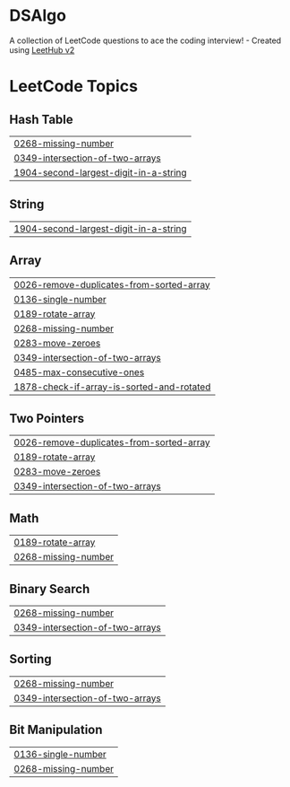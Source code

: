 # DSAlgo
A collection of LeetCode questions to ace the coding interview! - Created using [LeetHub v2](https://github.com/arunbhardwaj/LeetHub-2.0)

<!---LeetCode Topics Start-->
# LeetCode Topics
## Hash Table
|  |
| ------- |
| [0268-missing-number](https://github.com/mahammadhussain98/DSAlgo/tree/master/0268-missing-number) |
| [0349-intersection-of-two-arrays](https://github.com/mahammadhussain98/DSAlgo/tree/master/0349-intersection-of-two-arrays) |
| [1904-second-largest-digit-in-a-string](https://github.com/mahammadhussain98/DSAlgo/tree/master/1904-second-largest-digit-in-a-string) |
## String
|  |
| ------- |
| [1904-second-largest-digit-in-a-string](https://github.com/mahammadhussain98/DSAlgo/tree/master/1904-second-largest-digit-in-a-string) |
## Array
|  |
| ------- |
| [0026-remove-duplicates-from-sorted-array](https://github.com/mahammadhussain98/DSAlgo/tree/master/0026-remove-duplicates-from-sorted-array) |
| [0136-single-number](https://github.com/mahammadhussain98/DSAlgo/tree/master/0136-single-number) |
| [0189-rotate-array](https://github.com/mahammadhussain98/DSAlgo/tree/master/0189-rotate-array) |
| [0268-missing-number](https://github.com/mahammadhussain98/DSAlgo/tree/master/0268-missing-number) |
| [0283-move-zeroes](https://github.com/mahammadhussain98/DSAlgo/tree/master/0283-move-zeroes) |
| [0349-intersection-of-two-arrays](https://github.com/mahammadhussain98/DSAlgo/tree/master/0349-intersection-of-two-arrays) |
| [0485-max-consecutive-ones](https://github.com/mahammadhussain98/DSAlgo/tree/master/0485-max-consecutive-ones) |
| [1878-check-if-array-is-sorted-and-rotated](https://github.com/mahammadhussain98/DSAlgo/tree/master/1878-check-if-array-is-sorted-and-rotated) |
## Two Pointers
|  |
| ------- |
| [0026-remove-duplicates-from-sorted-array](https://github.com/mahammadhussain98/DSAlgo/tree/master/0026-remove-duplicates-from-sorted-array) |
| [0189-rotate-array](https://github.com/mahammadhussain98/DSAlgo/tree/master/0189-rotate-array) |
| [0283-move-zeroes](https://github.com/mahammadhussain98/DSAlgo/tree/master/0283-move-zeroes) |
| [0349-intersection-of-two-arrays](https://github.com/mahammadhussain98/DSAlgo/tree/master/0349-intersection-of-two-arrays) |
## Math
|  |
| ------- |
| [0189-rotate-array](https://github.com/mahammadhussain98/DSAlgo/tree/master/0189-rotate-array) |
| [0268-missing-number](https://github.com/mahammadhussain98/DSAlgo/tree/master/0268-missing-number) |
## Binary Search
|  |
| ------- |
| [0268-missing-number](https://github.com/mahammadhussain98/DSAlgo/tree/master/0268-missing-number) |
| [0349-intersection-of-two-arrays](https://github.com/mahammadhussain98/DSAlgo/tree/master/0349-intersection-of-two-arrays) |
## Sorting
|  |
| ------- |
| [0268-missing-number](https://github.com/mahammadhussain98/DSAlgo/tree/master/0268-missing-number) |
| [0349-intersection-of-two-arrays](https://github.com/mahammadhussain98/DSAlgo/tree/master/0349-intersection-of-two-arrays) |
## Bit Manipulation
|  |
| ------- |
| [0136-single-number](https://github.com/mahammadhussain98/DSAlgo/tree/master/0136-single-number) |
| [0268-missing-number](https://github.com/mahammadhussain98/DSAlgo/tree/master/0268-missing-number) |
<!---LeetCode Topics End-->